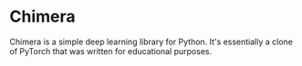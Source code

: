 # Chimera

Chimera is a simple deep learning library for Python. It's essentially a clone of PyTorch that was written for educational purposes.
